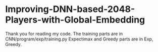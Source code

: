 # Improving-DNN-based-2048-Players-with-Global-Embedding
Thank you for reading my code.
The training parts are in CNN/program/exp/training.py
Expectimax and Greedy parts are in Exp, Greedy.

